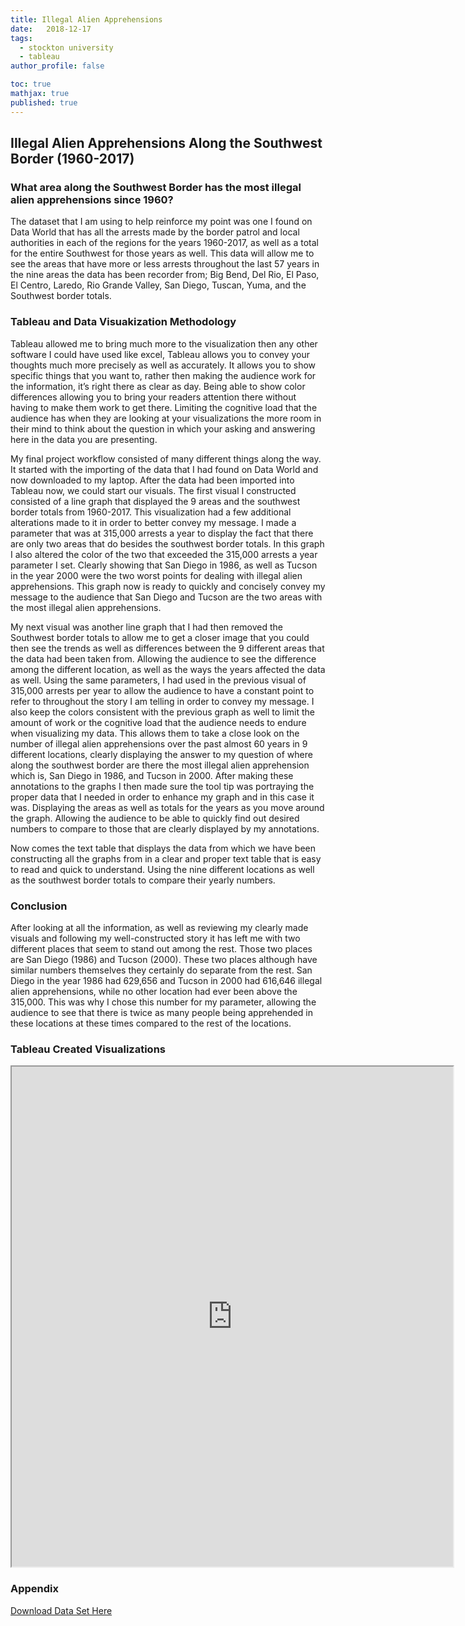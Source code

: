 ```yaml
---
title: Illegal Alien Apprehensions
date:   2018-12-17
tags:
  - stockton university
  - tableau
author_profile: false

toc: true
mathjax: true
published: true
---
```

## Illegal Alien Apprehensions Along the Southwest Border (1960-2017)

### What area along the Southwest Border has the most illegal alien apprehensions since 1960?

  The dataset that I am using to help reinforce my point was one I found on Data World that has all the arrests made by the border patrol and local authorities in each of the regions for the years 1960-2017, as well as a total for the entire Southwest for those years as well. This data will allow me to see the areas that have more or less arrests throughout the last 57 years in the nine areas the data has been recorder from; Big Bend, Del Rio, El Paso, El Centro, Laredo, Rio Grande Valley, San Diego, Tuscan, Yuma, and the Southwest border totals.

### Tableau and Data Visuakization Methodology 
  
  Tableau allowed me to bring much more to the visualization then any other software I could have used like excel, Tableau allows you to convey your thoughts much more precisely as well as accurately. It allows you to show specific things that you want to, rather then making the audience work for the information, it’s right there as clear as day. Being able to show color differences allowing you to bring your readers attention there without having to make them work to get there. Limiting the cognitive load that the audience has when they are looking at your visualizations the more room in their mind to think about the question in which your asking and answering here in the data you are presenting.

  My final project workflow consisted of many different things along the way. It started with the importing of the data that I had found on Data World and now downloaded to my laptop. After the data had been imported into Tableau now, we could start our visuals. The first visual I constructed consisted of a line graph that displayed the 9 areas and the southwest border totals from 1960-2017. This visualization had a few additional alterations made to it in order to better convey my message. I made a parameter that was at 315,000 arrests a year to display the fact that there are only two areas that do besides the southwest border totals. In this graph I also altered the color of the two that exceeded the 315,000 arrests a year parameter I set. Clearly showing that San Diego in 1986, as well as Tucson in the year 2000 were the two worst points for dealing with illegal alien apprehensions. This graph now is ready to quickly and concisely convey my message to the audience that San Diego and Tucson are the two areas with the most illegal alien apprehensions.
	
  My next visual was another line graph that I had then removed the Southwest border totals to allow me to get a closer image that you could then see the trends as well as differences between the 9 different areas that the data had been taken from. Allowing the audience to see the difference among the different location, as well as the ways the years affected the data as well. Using the same parameters, I had used in the previous visual of 315,000 arrests per year to allow the audience to have a constant point to refer to throughout the story I am telling in order to convey my message. I also keep the colors consistent with the previous graph as well to limit the amount of work or the cognitive load that the audience needs to endure when visualizing my data. This allows them to take a close look on the number of illegal alien apprehensions over the past almost 60 years in 9 different locations, clearly displaying the answer to my question of where along the southwest border are there the most illegal alien apprehension which is, San Diego in 1986, and Tucson in 2000.  After making these annotations to the graphs I then made sure the tool tip was portraying the proper data that I needed in order to enhance my graph and in this case it was. Displaying the areas as well as totals for the years as you move around the graph. Allowing the audience to be able to quickly find out desired numbers to compare to those that are clearly displayed by my annotations. 
	
  Now comes the text table that displays the data from which we have been constructing all the graphs from in a clear and proper text table that is easy to read and quick to understand. Using the nine different locations as well as the southwest border totals to compare their yearly numbers.

### Conclusion 
	
  After looking at all the information, as well as reviewing my clearly made visuals and following my well-constructed story it has left me with two different places that seem to stand out among the rest. Those two places are San Diego (1986) and Tucson (2000). These two places although have similar numbers themselves they certainly do separate from the rest. San Diego in the year 1986 had 629,656 and Tucson in 2000 had 616,646 illegal alien apprehensions, while no other location had ever been above the 315,000. This was why I chose this number for my parameter, allowing the audience to see that there is twice as many people being apprehended in these locations at these times compared to the rest of the locations.

### Tableau Created Visualizations 
 
<iframe src = "https://public.tableau.com/views/IllegalAlienAprehensionsalongtheSouthwestBorder/TextTable?:embed=y&:display_count=yes&publish=yes" width="140%" height="800"></iframe>
  
  
### Appendix
[Download Data Set Here](/assets/illegal_alien_apprehensions.csv)
